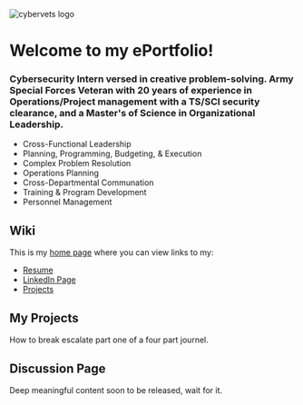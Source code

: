 ![cybervets logo](https://user-images.githubusercontent.com/106774935/172203640-49ea8c2c-9eb7-40f9-8da7-c48298e96fd0.jpg)
# Welcome to my ePortfolio!
### Cybersecurity Intern versed in creative problem-solving. Army Special Forces Veteran with 20 years of experience in Operations/Project management with a TS/SCI security clearance, and a Master's of Science in Organizational Leadership.                                                                                             
- Cross-Functional Leadership 
- Planning, Programming, Budgeting, & Execution 
- Complex Problem Resolution 
- Operations Planning 
- Cross-Departmental Communation 
- Training & Program Development 
- Personnel Management
## Wiki

This is my [home page](https://github.com/rbobbywebb/CyberVets-ePortfolio/wiki) where you can view links to my:
* [Resume](https://github.com/rbobbywebb/Wiki/wiki/Resume) 
* [LinkedIn Page](https://www.linkedin.com/in/robert-webb-18136b240/)
* [Projects](https://github.com/users/rbobbywebb/projects/1/views/1?layout=board)

## My Projects 
  How to break escalate part one of a four part journel. 
## Discussion Page
  Deep meaningful content soon to be released, wait for it. 
